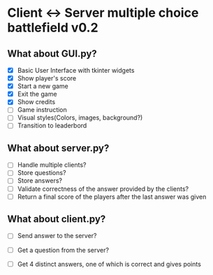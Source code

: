 # Client <-> Server multiple choice battlefield v0.2

## What about GUI.py?
- [x] Basic User Interface with tkinter widgets
- [x] Show player's score
- [x] Start a new game
- [x] Exit the game
- [x] Show credits
- [ ] Game instruction 
- [ ] Visual styles(Colors, images, background?)
- [ ] Transition to leaderbord

## What about server.py?
- [ ] Handle multiple clients?
- [ ] Store questions?
- [ ] Store answers?
- [ ] Validate correctness of the answer provided by the clients?
- [ ] Return a final score of the players after the last answer was given

## What about client.py?
- [ ] Send answer to the server?
- [ ] Get a question from the server?
- [ ] Get 4 distinct answers, one of which is correct and gives points

